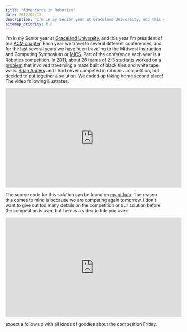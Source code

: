 ```yaml
--- 
title: "Adventures in Robotics"
date: 2012/04/12
description: "I'm in my Senior year at Graceland University, and this year I'm president of our ACM chapter. Each year we travel to several different conferences, and for the last several years we have been traveling to the Midwest Instruction"
sitemap_priority: 0.8
---
```


I'm in my Senior year at [Graceland University](http://graceland.edu/), and this year I'm president of our [ACM chapter](http://csit.graceland.edu/acm/acm.html). Each year we travel to several different conferences, and for the last several years we have been traveling to the Midwest Instruction and Computing Symposium or [MICS](http://www.micsymposium.org/). Part of the conference each year is a Robotics competition. In 2011, about 26 teams of 2-3 students worked on [a problem](http://www2.css.edu/mics/RoboMazeMICS_2011.pdf) that involved traversing a maze built of black tiles and white tape walls. [Brian Anders](http://personal.graceland.edu/~bsanders/) and I had never competed in robotics competition, but decided to put together a solution. We ended up taking home second place! The video following illustrates:

<div class="youtube">
	<iframe src="http://www.youtube.com/embed/X8ftqeZnook?rel=0" frameborder="0" width="560" height="315"> </iframe>
</div>

The source code for this solution can be found on [my github](https://github.com/alexcash/Robotics-Solutions). The reason this comes to mind is because we are competing again tomorrow. I don't want to give out too many details on the competition or our solution before the competition is over, but here is a video to tide you over:

<div class="youtube">
	<iframe src="http://www.youtube.com/embed/Ln_6duaCqnI?rel=0" frameborder="0" width="560" height="315"> </iframe>
</div>

expect a follow up with all kinds of goodies about the competition Friday.